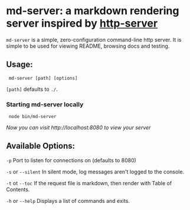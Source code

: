 # md-server: a markdown rendering server inspired by [http-server](https://github.com/nodeapps/http-server)

`md-server` is a simple, zero-configuration command-line http server. It is simple to be used for viewing README, browsing docs and testing.

## Usage:

     md-server [path] [options]

`[path]` defaults to `./`.

### Starting md-server locally

     node bin/md-server

*Now you can visit http://localhost:8080 to view your server*

## Available Options:

`-p` Port to listen for connections on (defaults to 8080)

`-s` or `--silent` In silent mode, log messages aren't logged to the console.

`-t` ot `--toc` If the request file is markdown, then render with Table of Contents.

`-h` or `--help` Displays a list of commands and exits.